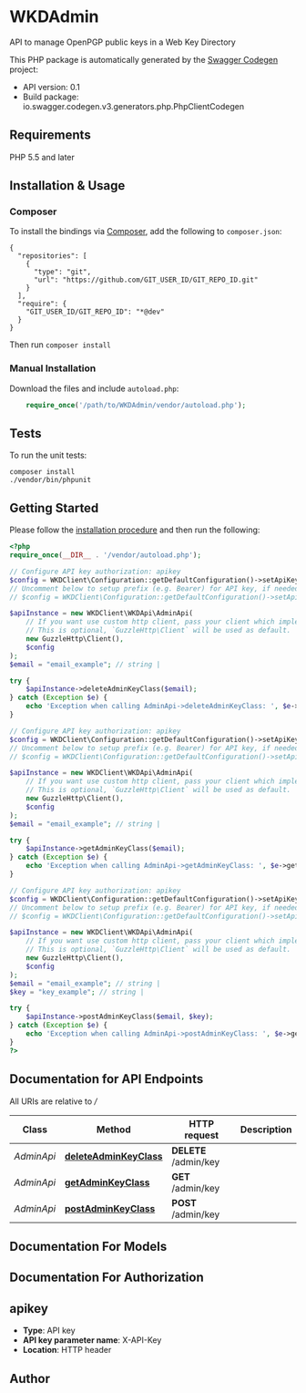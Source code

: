 # WKDAdmin
API to manage OpenPGP public keys in a Web Key Directory

This PHP package is automatically generated by the [Swagger Codegen](https://github.com/swagger-api/swagger-codegen) project:

- API version: 0.1
- Build package: io.swagger.codegen.v3.generators.php.PhpClientCodegen

## Requirements

PHP 5.5 and later

## Installation & Usage
### Composer

To install the bindings via [Composer](http://getcomposer.org/), add the following to `composer.json`:

```
{
  "repositories": [
    {
      "type": "git",
      "url": "https://github.com/GIT_USER_ID/GIT_REPO_ID.git"
    }
  ],
  "require": {
    "GIT_USER_ID/GIT_REPO_ID": "*@dev"
  }
}
```

Then run `composer install`

### Manual Installation

Download the files and include `autoload.php`:

```php
    require_once('/path/to/WKDAdmin/vendor/autoload.php');
```

## Tests

To run the unit tests:

```
composer install
./vendor/bin/phpunit
```

## Getting Started

Please follow the [installation procedure](#installation--usage) and then run the following:

```php
<?php
require_once(__DIR__ . '/vendor/autoload.php');

// Configure API key authorization: apikey
$config = WKDClient\Configuration::getDefaultConfiguration()->setApiKey('X-API-Key', 'YOUR_API_KEY');
// Uncomment below to setup prefix (e.g. Bearer) for API key, if needed
// $config = WKDClient\Configuration::getDefaultConfiguration()->setApiKeyPrefix('X-API-Key', 'Bearer');

$apiInstance = new WKDClient\WKDApi\AdminApi(
    // If you want use custom http client, pass your client which implements `GuzzleHttp\ClientInterface`.
    // This is optional, `GuzzleHttp\Client` will be used as default.
    new GuzzleHttp\Client(),
    $config
);
$email = "email_example"; // string | 

try {
    $apiInstance->deleteAdminKeyClass($email);
} catch (Exception $e) {
    echo 'Exception when calling AdminApi->deleteAdminKeyClass: ', $e->getMessage(), PHP_EOL;
}

// Configure API key authorization: apikey
$config = WKDClient\Configuration::getDefaultConfiguration()->setApiKey('X-API-Key', 'YOUR_API_KEY');
// Uncomment below to setup prefix (e.g. Bearer) for API key, if needed
// $config = WKDClient\Configuration::getDefaultConfiguration()->setApiKeyPrefix('X-API-Key', 'Bearer');

$apiInstance = new WKDClient\WKDApi\AdminApi(
    // If you want use custom http client, pass your client which implements `GuzzleHttp\ClientInterface`.
    // This is optional, `GuzzleHttp\Client` will be used as default.
    new GuzzleHttp\Client(),
    $config
);
$email = "email_example"; // string | 

try {
    $apiInstance->getAdminKeyClass($email);
} catch (Exception $e) {
    echo 'Exception when calling AdminApi->getAdminKeyClass: ', $e->getMessage(), PHP_EOL;
}

// Configure API key authorization: apikey
$config = WKDClient\Configuration::getDefaultConfiguration()->setApiKey('X-API-Key', 'YOUR_API_KEY');
// Uncomment below to setup prefix (e.g. Bearer) for API key, if needed
// $config = WKDClient\Configuration::getDefaultConfiguration()->setApiKeyPrefix('X-API-Key', 'Bearer');

$apiInstance = new WKDClient\WKDApi\AdminApi(
    // If you want use custom http client, pass your client which implements `GuzzleHttp\ClientInterface`.
    // This is optional, `GuzzleHttp\Client` will be used as default.
    new GuzzleHttp\Client(),
    $config
);
$email = "email_example"; // string | 
$key = "key_example"; // string | 

try {
    $apiInstance->postAdminKeyClass($email, $key);
} catch (Exception $e) {
    echo 'Exception when calling AdminApi->postAdminKeyClass: ', $e->getMessage(), PHP_EOL;
}
?>
```

## Documentation for API Endpoints

All URIs are relative to */*

Class | Method | HTTP request | Description
------------ | ------------- | ------------- | -------------
*AdminApi* | [**deleteAdminKeyClass**](docs/Api/AdminApi.md#deleteadminkeyclass) | **DELETE** /admin/key | 
*AdminApi* | [**getAdminKeyClass**](docs/Api/AdminApi.md#getadminkeyclass) | **GET** /admin/key | 
*AdminApi* | [**postAdminKeyClass**](docs/Api/AdminApi.md#postadminkeyclass) | **POST** /admin/key | 

## Documentation For Models


## Documentation For Authorization


## apikey

- **Type**: API key
- **API key parameter name**: X-API-Key
- **Location**: HTTP header


## Author



